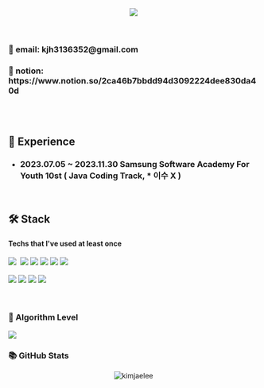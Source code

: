 <div align= "center">
  <img src="https://capsule-render.vercel.app/api?type=rounded&color=5CA887&height=150&section=header&text=%20Thanks%20you%20for%20your%20visit!&textBg=true%20render&fontSize=50&animation=fadeIn" />
</div>

<br>
<br>
<div align= "left"> <h3>📧 email: kjh3136352@gmail.com</h3></div>
<div align= "left"> <h3>📔 notion: https://www.notion.so/2ca46b7bbdd94d3092224dee830da40d</h3></div>

<br>
<br>

<div>
  <h2> 📑  Experience </h1>
  <ul>
    <li>
      <h3> 2023.07.05 ~ 2023.11.30 Samsung Software Academy For Youth 10st ( Java Coding Track, * 이수 X )</h3>
    </li>
  </ul>
</div>

<br>

     
<div ><h2>🛠️ Stack </h1>
<div align=left><h4>Techs that I've used at least once</h4></div>
<div> 
  <img src="https://img.shields.io/badge/python-3670A0?style=for-the-badge&logo=python&logoColor=ffdd54" />&nbsp
  <img src="https://img.shields.io/badge/java-007396?style=for-the-badge&logo=java&logoColor=white"> 
  <img src="https://img.shields.io/badge/spring-6DB33F?style=for-the-badge&logo=spring&logoColor=white"> 
  <img src="https://img.shields.io/badge/springboot-6DB33F?style=for-the-badge&logo=springboot&logoColor=white">
  <img src="https://img.shields.io/badge/bootstrap-7952B3?style=for-the-badge&logo=bootstrap&logoColor=white">
  <img src="https://img.shields.io/badge/mysql-4479A1?style=for-the-badge&logo=mysql&logoColor=white">
</div>
<br>
<div>
  <img src="https://img.shields.io/badge/html5-E34F26?style=for-the-badge&logo=html5&logoColor=white"> 
  <img src="https://img.shields.io/badge/css-1572B6?style=for-the-badge&logo=css3&logoColor=white"> 
  <img src="https://img.shields.io/badge/javascript-F7DF1E?style=for-the-badge&logo=javascript&logoColor=black"> 
  <img src="https://img.shields.io/badge/vue.js-4FC08D?style=for-the-badge&logo=vue.js&logoColor=white"> 
</div>

<br>
<br>

<div align=left><h3>🎲  Algorithm Level</h1></div>
<div> <img src="http://mazassumnida.wtf/api/v2/generate_badge?boj=jmj_6352"> </div>

<div align=left><h3>📚  GitHub Stats</h1></div>
<div style="display: flex; align-items: center; justify-content: space-around;">
  <div>
    <img src="https://github-readme-stats.vercel.app/api?username=kimjaelee&show_icons=true&hide=contribs,prs&cache_seconds=86400&theme=gruvbox" alt="kimjaelee" />
  </div>
</div>
<!--
  <div>
    <img src="https://github-readme-streak-stats.herokuapp.com/?user=kimjaelee" alt="kimjaelee" />
  </div>
-->

  
